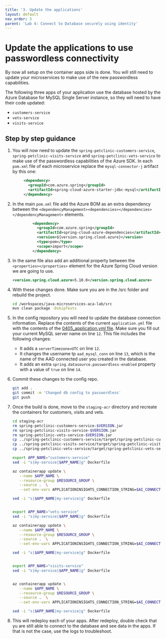 ```yaml
---
title: '3. Update the applications'
layout: default
nav_order: 3
parent: 'Lab 4: Connect to Database securely using identity'
---
```


# Update the applications to use passwordless connectivity

By now all setup on the container apps side is done. You will still need to update your microservices to make use of the new passwordless capabilities. 

The following three apps of your application use the database hosted by the Azure Database for MySQL Single Server instance, so they will need to have their code updated:

- `customers-service`
- `vets-service`
- `visits-service`

## Step by step guidance

1. You will now need to update the `spring-petclinic-customers-service`, `spring-petclinic-visits-service` and `spring-petclinic-vets-service` to make use of the passwordless capabilities of the Azure SDK. In each `pom.xml` file of each microservice replace the `mysql-connector-j` artifact by this one:

   ```xml
        <dependency>
          <groupId>com.azure.spring</groupId>
          <artifactId>spring-cloud-azure-starter-jdbc-mysql</artifactId>
        </dependency>
   ```

1. In the main `pom.xml` file add the Azure BOM as an extra dependency between the `<dependencyManagement><dependencies></dependencies></dependencyManagement>` elements.

   ```xml
            <dependency>
              <groupId>com.azure.spring</groupId>
              <artifactId>spring-cloud-azure-dependencies</artifactId>
              <version>${version.spring.cloud.azure}</version>
              <type>pom</type>
              <scope>import</scope>
            </dependency> 
   ```

1. In the same file also add an additional property between the `<properties></properties>` element for the Azure Spring Cloud version we are going to use.

   ```xml
   <version.spring.cloud.azure>5.10.0</version.spring.cloud.azure>
   ```

1. With these changes done. Make sure you are in the /src folder and rebuild the project.

   ```bash
   cd /workspaces/java-microservices-aca-lab/src
   mvn clean package -DskipTests
   ```

1. In the config repository you will need to update the database connection information. Replace the contents of the current `application.yml` file with the contents of the [0405_application.yml file](0403_application.yml). Make sure you fill out your current MySQL server name on line `12`. This file includes the following changes:

   - It adds a `serverTimezone=UTC` on line `12`.
   - It changes the username tp `aad_mysql_conn` on line `13`, which is the name of the AAD connected user you created in the database.
   - It adds an extra `spring.datasource.passwordless-enabled` property with a value of `true` on line `14`.

1. Commit these changes to the config repo.

   ```bash
   git add .
   git commit -m 'Changed db config to passwordless'
   git push
   ```

1. Once the build is done, move to the `staging-acr` directory and recreate the containers for customers, visits and vets.

   ```bash
   cd staging-acr
   rm spring-petclinic-customers-service-$VERSION.jar
   rm spring-petclinic-visits-service-$VERSION.jar
   rm spring-petclinic-vets-service-$VERSION.jar
   cp ../spring-petclinic-customers-service/target/spring-petclinic-customers-service-$VERSION.jar spring-petclinic-customers-service-$VERSION.jar
   cp ../spring-petclinic-visits-service/target/spring-petclinic-visits-service-$VERSION.jar spring-petclinic-visits-service-$VERSION.jar
   cp ../spring-petclinic-vets-service/target/spring-petclinic-vets-service-$VERSION.jar spring-petclinic-vets-service-$VERSION.jar
   
   export APP_NAME="customers-service"
   sed -i "s|my-service|$APP_NAME|g" Dockerfile

   az containerapp update \
      --name $APP_NAME \
      --resource-group $RESOURCE_GROUP \
      --source .  \
      --set-env-vars APPLICATIONINSIGHTS_CONNECTION_STRING=$AI_CONNECTIONSTRING APPLICATIONINSIGHTS_CONFIGURATION_CONTENT='{"role": {"name": "customers-service"}}' InstrumentationKey=$AI_CONNECTIONSTRING

   sed -i "s|$APP_NAME|my-service|g" Dockerfile


   export APP_NAME="vets-service"
   sed -i "s|my-service|$APP_NAME|g" Dockerfile
   
   az containerapp update \
      --name $APP_NAME \
      --resource-group $RESOURCE_GROUP \
      --source .  \
      --set-env-vars APPLICATIONINSIGHTS_CONNECTION_STRING=$AI_CONNECTIONSTRING APPLICATIONINSIGHTS_CONFIGURATION_CONTENT='{"role": {"name": "vets-service"}}' InstrumentationKey=$AI_CONNECTIONSTRING

   sed -i "s|$APP_NAME|my-service|g" Dockerfile


   export APP_NAME="visits-service"
   sed -i "s|my-service|$APP_NAME|g" Dockerfile


   az containerapp update \
      --name $APP_NAME \
      --resource-group $RESOURCE_GROUP \
      --source .  \
      --set-env-vars APPLICATIONINSIGHTS_CONNECTION_STRING=$AI_CONNECTIONSTRING APPLICATIONINSIGHTS_CONFIGURATION_CONTENT='{"role": {"name": "visits-service"}}' InstrumentationKey=$AI_CONNECTIONSTRING

   sed -i "s|$APP_NAME|my-service|g" Dockerfile
   ```

1. This will redeploy each of your apps. After redeploy, double check that yu are still able to connect to the database and see data in the apps. If that is not the case, use the logs to troubleshoot. 


